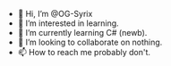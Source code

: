 - 👋 Hi, I’m @OG-Syrix
- 👀 I’m interested in learning.
- 🌱 I’m currently learning C# (newb).
- 💞️ I’m looking to collaborate on nothing.
- 📫 How to reach me probably don't.

<!---
OG-Syrix/OG-Syrix is a ✨ special ✨ repository because its `README.md` (this file) appears on your GitHub profile.
You can click the Preview link to take a look at your changes.
--->
